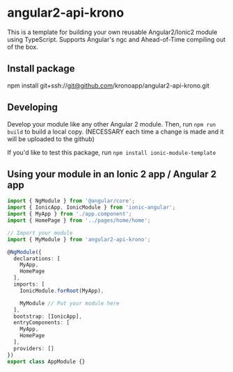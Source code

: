# angular2-api-krono

This is a template for building your own reusable Angular2/Ionic2 module using TypeScript. Supports Angular's ngc and Ahead-of-Time compiling out of the box.

## Install package

npm install git+ssh://git@github.com/kronoapp/angular2-api-krono.git

## Developing

Develop your module like any other Angular 2 module. Then, run `npm run build` to build a local copy. (NECESSARY each time a change is made and it will be uploaded to the github)

If you'd like to test this package, run `npm install ionic-module-template`

## Using your module in an Ionic 2 app / Angular 2 app

```typescript
import { NgModule } from '@angular/core';
import { IonicApp, IonicModule } from 'ionic-angular';
import { MyApp } from './app.component';
import { HomePage } from '../pages/home/home';

// Import your module
import { MyModule } from 'angular2-api-krono';

@NgModule({
  declarations: [
    MyApp,
    HomePage
  ],
  imports: [
    IonicModule.forRoot(MyApp),

    MyModule // Put your module here
  ],
  bootstrap: [IonicApp],
  entryComponents: [
    MyApp,
    HomePage
  ],
  providers: []
})
export class AppModule {}
```